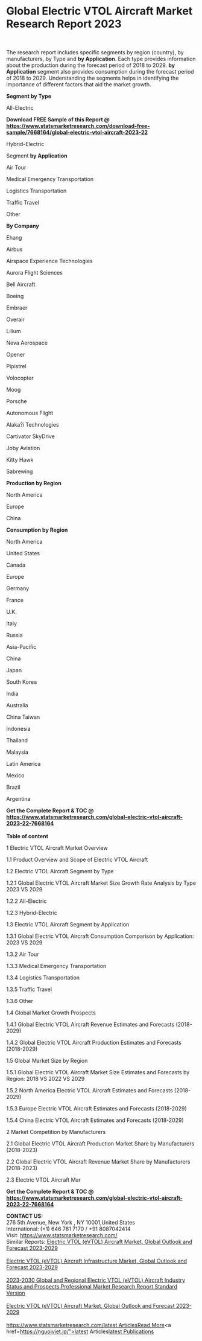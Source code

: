 <h1>Global Electric VTOL Aircraft Market Research Report 2023</h1><br/><p>The research report includes specific segments by region (country), by manufacturers, by Type and <strong>by Application</strong>. Each type provides information about the production during the forecast period of 2018 to 2029. <strong>by Application</strong> segment also provides consumption during the forecast period of 2018 to 2029. Understanding the segments helps in identifying the importance of different factors that aid the market growth.</p><p><strong>Segment by Type</strong></p><p>All-Electric</p><p><strong>Download FREE Sample of this Report @ <a href="https://www.statsmarketresearch.com/download-free-sample/7668164/global-electric-vtol-aircraft-2023-22">https://www.statsmarketresearch.com/download-free-sample/7668164/global-electric-vtol-aircraft-2023-22</a></strong></p><p>Hybrid-Electric</p><p>Segment <strong>by Application</strong></p><p>Air Tour</p><p>Medical Emergency Transportation</p><p>Logistics Transportation</p><p>Traffic Travel</p><p>Other</p><p><strong>By Company</strong></p><p>Ehang</p><p>Airbus</p><p>Airspace Experience Technologies</p><p>Aurora Flight Sciences</p><p>Bell Aircraft</p><p>Boeing</p><p>Embraer</p><p>Overair</p><p>Lilium</p><p>Neva Aerospace</p><p>Opener</p><p>Pipistrel</p><p>Volocopter</p><p>Moog</p><p>Porsche</p><p>Autonomous Flight</p><p>Alaka?i Technologies</p><p>Cartivator SkyDrive</p><p>Joby Aviation</p><p>Kitty Hawk</p><p>Sabrewing</p><p><strong>Production by Region</strong></p><p>North America</p><p>Europe</p><p>China</p><p><strong>Consumption by Region</strong></p><p>North America</p><p>United States</p><p>Canada</p><p>Europe</p><p>Germany</p><p>France</p><p>U.K.</p><p>Italy</p><p>Russia</p><p>Asia-Pacific</p><p>China</p><p>Japan</p><p>South Korea</p><p>India</p><p>Australia</p><p>China Taiwan</p><p>Indonesia</p><p>Thailand</p><p>Malaysia</p><p>Latin America</p><p>Mexico</p><p>Brazil</p><p>Argentina</p><div><b>Get the Complete Report & TOC @ <a href="https://www.statsmarketresearch.com/global-electric-vtol-aircraft-2023-22-7668164">https://www.statsmarketresearch.com/global-electric-vtol-aircraft-2023-22-7668164</a></b></div><br><b>Table of content</b><p>1 Electric VTOL Aircraft Market Overview<br />
 
  1.1 Product Overview and Scope of Electric VTOL Aircraft<br />
 
  1.2 Electric VTOL Aircraft Segment by Type<br />
 
  1.2.1 Global Electric VTOL Aircraft Market Size Growth Rate Analysis by Type 2023 VS 2029<br />
 
  1.2.2 All-Electric<br />
 
  1.2.3 Hybrid-Electric<br />
 
  1.3 Electric VTOL Aircraft Segment by Application<br />
 
  1.3.1 Global Electric VTOL Aircraft Consumption Comparison by Application: 2023 VS 2029<br />
 
  1.3.2 Air Tour<br />
 
  1.3.3 Medical Emergency Transportation<br />
 
  1.3.4 Logistics Transportation<br />
 
  1.3.5 Traffic Travel<br />
 
  1.3.6 Other<br />
 
  1.4 Global Market Growth Prospects<br />
 
  1.4.1 Global Electric VTOL Aircraft Revenue Estimates and Forecasts (2018-2029)<br />
 
  1.4.2 Global Electric VTOL Aircraft Production Estimates and Forecasts (2018-2029)<br />
 
  1.5 Global Market Size by Region<br />
 
  1.5.1 Global Electric VTOL Aircraft Market Size Estimates and Forecasts by Region: 2018 VS 2022 VS 2029<br />
 
  1.5.2 North America Electric VTOL Aircraft Estimates and Forecasts (2018-2029)<br />
 
  1.5.3 Europe Electric VTOL Aircraft Estimates and Forecasts (2018-2029)<br />
 
  1.5.4 China Electric VTOL Aircraft Estimates and Forecasts (2018-2029)<br />
 
 2 Market Competition by Manufacturers<br />
 
  2.1 Global Electric VTOL Aircraft Production Market Share by Manufacturers (2018-2023)<br />
 
  2.2 Global Electric VTOL Aircraft Revenue Market Share by Manufacturers (2018-2023)<br />
 
  2.3 Electric VTOL Aircraft Mar<br><div><b>Get the Complete Report & TOC @ <a href="https://www.statsmarketresearch.com/global-electric-vtol-aircraft-2023-22-7668164">https://www.statsmarketresearch.com/global-electric-vtol-aircraft-2023-22-7668164</a></b></div></p> <b>CONTACT US:</b><br>276 5th Avenue, New York , NY 10001,United States<br>International: (+1) 646 781 7170 / +91 8087042414<br>Visit: <a href="https://www.statsmarketresearch.com/">https://www.statsmarketresearch.com/</a><br>Similar Reports: <a href="https://www.statsmarketresearch.com/global-electric-vtol-aircraft-2023-22-7668164">Electric VTOL (eVTOL) Aircraft Market, Global Outlook and Forecast 2023-2029</a><br/><br/><a href="https://www.statsmarketresearch.com/global-electric-vtol-aircraft-2023-22-7668164">Electric VTOL (eVTOL) Aircraft Infrastructure Market, Global Outlook and Forecast 2023-2029</a><br/><br/><a href="https://www.statsmarketresearch.com/global-electric-vtol-aircraft-2023-22-7668164">2023-2030 Global and Regional Electric VTOL (eVTOL) Aircraft Industry Status and Prospects Professional Market Research Report Standard Version</a><br/><br/><a href="https://www.statsmarketresearch.com/global-electric-vtol-aircraft-2023-22-7668164">Electric VTOL (eVTOL) Aircraft Market, Global Outlook and Forecast 2023-2029</a><br/><br/><a href="https://gyeongbokgung.com">https://www.statsmarketresearch.com/</a><a href="https://hallyeomaritime.com">latest Articles</a><a href="https://jingwansa.com">Read More</a><a href=https://nguoiviet.jp/">latest Articles</a><a href="https://www.intelmarketresearch.com/">latest Publications</a>